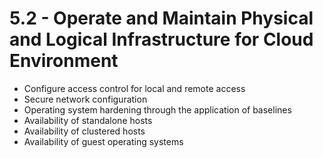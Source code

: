 # 5.2 - Operate and Maintain Physical and Logical Infrastructure for Cloud Environment

- Configure access control for local and remote access
- Secure network configuration
- Operating system hardening through the application of baselines
- Availability of standalone hosts
- Availability of clustered hosts
- Availability of guest operating systems

